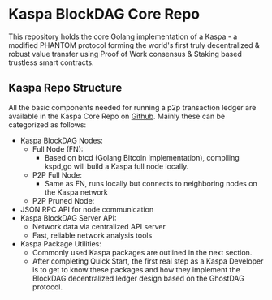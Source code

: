 # Kaspa BlockDAG Core Repo

This repository holds the core Golang implementation of a Kaspa - a modified PHANTOM protocol forming the world's first truly decentralized & robust value transfer using Proof of Work consensus & Staking based trustless smart contracts.

## Kaspa Repo Structure

All the basic components needed for running a p2p transaction ledger are available in the Kaspa Core Repo on [Github](https://github.com/daglabs).  Mainly these can be categorized as follows:

* Kaspa BlockDAG Nodes:
  * Full Node \(FN\):
    * Based on btcd \(Golang Bitcoin implementation\), compiling kspd,go will build a Kaspa full node locally.
  * P2P Full Node:
    * Same as FN, runs locally but connects to neighboring nodes on the Kaspa network
  * P2P Pruned Node:
* JSON.RPC API for node communication
* Kaspa BlockDAG Server API:
  * Network data via  centralized API server
  * Fast, reliable network analysis tools
* Kaspa Package Utilities:
  * Commonly used Kaspa packages are outlined in the next section.
  * After completing Quick Start, the first real step as a Kaspa Developer is to get to know these packages and how they implement the BlockDAG decentralized ledger design based on the GhostDAG protocol.





